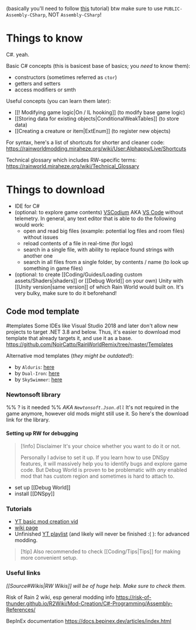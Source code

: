 (basically you'll need to follow [this](https://rainworldmodding.miraheze.org/wiki/Code_Environments) tutorial)
btw make sure to use `PUBLIC-Assembly-CSharp`, NOT `Assembly-CSharp`!
# Things to know
C#. yeah.

Basic C# concepts (this is basicest base of basics; you *need* to know them):
- constructors (sometimes referred as `ctor`)
- getters and setters
- access modifiers or smth

Useful concepts (you can learn them later):
- [[! Modifying game logic|On / IL hooking]] (to modify base game logic)
- [[Storing data for existing objects|ConditionalWeakTables]] (to store data)
- [[Creating a creature or item|ExtEnum]] (to register new objects)

For syntax, here's a list of shortcuts for shorter and cleaner code:
https://rainworldmodding.miraheze.org/wiki/User:Alphappy/Live/Shortcuts

Technical glossary which includes RW-specific terms:
https://rainworld.miraheze.org/wiki/Technical_Glossary
# Things to download
- IDE for C#
- (optional: to explore game contents)
	[VSCodium](https://vscodium.com/) AKA [VS Code](https://code.visualstudio.com/) without telemetry.
	In general, any text editor that is able to do the following would work:
	- open and read big files (example: potential log files and room files) without issues
	- reload contents of a file in real-time (for logs)
	- search in a single file, with ability to replace found strings with another one
	- search in all files from a single folder, by contents / name (to look up something in game files)
- (optional: to create [[Coding/Guides/Loading custom assets/Shaders|shaders]] or [[Debug World]] on your own)
	Unity with [[Unity version|same version]] of which Rain World would built on. It's very bulky, make sure to do it beforehand!

## Code mod template
#templates
Some IDEs like Visual Studio 2018 and later don't allow new projects to target .NET 3.8 and below. Thus, it's easier to download mod template that already targets it, and use it as a base.
https://github.com/NoirCatto/RainWorldRemix/tree/master/Templates

Alternative mod templates (*they might be outdated!*):
- by `Alduris`: [here](https://github.com/alduris/TemplateMod)
- by `Dual-Iron`: [here](https://github.com/Dual-Iron/TestMod)
- by `SkySwimmer`: [here](https://github.com/SkySwimmer/RemixModTemplate)
### Newtonsoft library
%% ? is it needed %%
*AKA `Newtonsoft.Json.dll`*
It's not required in the game anymore, however old mods might still use it.
So here's the download link for the library.
#### Setting up RW for debugging
> [!info] Disclaimer
> It's your choice whether you want to do it or not.
 >
> Personally I advise to set it up. If you learn how to use DNSpy features, it will massively help you to identify bugs and explore game code.
> But Debug World is proven to be problematic with *any* enabled mod that has custom region and sometimes is hard to attach to.

- set up [[Debug World]]
- install [[DNSpy]]
### Tutorials
- [YT basic mod creation vid](https://www.youtube.com/watch?v=JG9cyL5FW90)
- [wiki page](https://rainworldmodding.miraheze.org/wiki/BepInPlugins)
- Unfinished [YT playlist](https://www.youtube.com/playlist?list=PLuHyVLkKIJi3P6xu-V3aRTAlwWpdDKxSa) (and likely will never be finished :( ): for advanced modding.

> [!tip] Also recommended to check [[Coding/Tips|Tips]] for making more convenient setup.

### Useful links

*[[Source#Wikis|RW Wikis]] will be of huge help. Make sure to check them.*

Risk of Rain 2 wiki, esp general modding info
<https://risk-of-thunder.github.io/R2Wiki/Mod-Creation/C#-Programming/Assembly-References/>

BepInEx documentation
https://docs.bepinex.dev/articles/index.html
